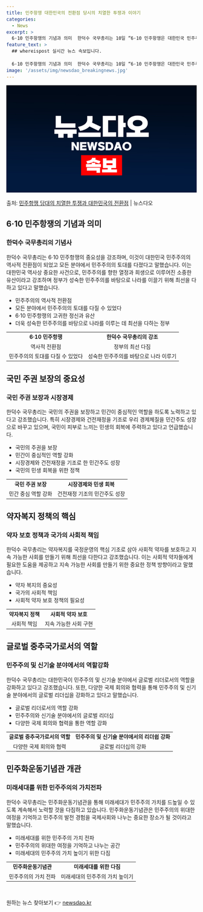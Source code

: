 ```yaml
---
title: 민주항쟁 대한민국의 전환점 당시의 치열한 투쟁과 이야기
categories:
  - News
excerpt: >
  6·10 민주항쟁의 기념과 의미  한덕수 국무총리는 10일 “6·10 민주항쟁은 대한민국 민주주의의 역사적 …
feature_text: >
  ## whereispost 실시간 뉴스 속보입니다.

  6·10 민주항쟁의 기념과 의미  한덕수 국무총리는 10일 “6·10 민주항쟁은 대한민국 민주주의의 역사적 …
image: '/assets/img/newsdao_breakingnews.jpg'
---
```


![뉴스다오 속보](/assets/img/newsdao_breakingnews.jpg)

<p>출처: <a href="https://newsdao.kr/4150" rel="dofollow">민주항쟁 당대의 치열한 투쟁과 대한민국의 전환점</a> | 뉴스다오</p>

<h2 data-ke-size="size26">6·10 민주항쟁의 기념과 의미</h2>
<h3>한덕수 국무총리의 기념사</h3>
<p data-ke-size="size16">한덕수 국무총리는 6·10 민주항쟁의 중요성을 강조하며, 이것이 대한민국 민주주의의 역사적 전환점이 되었고 모든 분야에서 민주주의의 토대를 다졌다고 말했습니다. 이는 대한민국 역사상 중요한 사건으로, 민주주의를 향한 열정과 희생으로 이루어진 소중한 유산이라고 강조하며 정부가 성숙한 민주주의를 바탕으로 나라를 이끌기 위해 최선을 다하고 있다고 말했습니다.</p>
<ul>
  <li>민주주의의 역사적 전환점</li>
  <li>모든 분야에서 민주주의의 토대를 다질 수 있었다</li>
  <li>6·10 민주항쟁의 고귀한 정신과 유산</li>
  <li>더욱 성숙한 민주주의를 바탕으로 나라를 이루는 데 최선을 다하는 정부</li>
</ul>
<table>
  <tr>
    <td style="text-align: center; height: 17px;"><b>6·10 민주항쟁</b></td>
    <td style="text-align: center; height: 17px;"><b>한덕수 국무총리의 강조</b></td>
  </tr>
  <tr>
    <td style="text-align: center;">역사적 전환점</td>
    <td style="text-align: center;">정부의 최선 다짐</td>
  </tr>
  <tr>
    <td style="text-align: center;">민주주의의 토대를 다질 수 있었다</td>
    <td style="text-align: center;">성숙한 민주주의를 바탕으로 나라 이루기</td>
  </tr>
</table>
<h2 data-ke-size="size26">국민 주권 보장의 중요성</h2>
<h3>국민 주권 보장과 시장경제</h3>
<p data-ke-size="size16">한덕수 국무총리는 국민의 주권을 보장하고 민간이 중심적인 역할을 하도록 노력하고 있다고 강조했습니다. 특히 시장경제와 건전재정을 기조로 우리 경제체질을 민간주도 성장으로 바꾸고 있으며, 국민이 피부로 느끼는 민생의 회복에 주력하고 있다고 언급했습니다.</p>
<ul>
  <li>국민의 주권을 보장</li>
  <li>민간이 중심적인 역할 강화</li>
  <li>시장경제와 건전재정을 기조로 한 민간주도 성장</li>
  <li>국민의 민생 회복을 위한 정책</li>
</ul>
<table>
  <tr>
    <td style="text-align: center; height: 17px;"><b>국민 주권 보장</b></td>
    <td style="text-align: center; height: 17px;"><b>시장경제와 민생 회복</b></td>
  </tr>
  <tr>
    <td style="text-align: center;">민간 중심 역할 강화</td>
    <td style="text-align: center;">건전재정 기조의 민간주도 성장</td>
  </tr>
</table>
<h2 data-ke-size="size26">약자복지 정책의 핵심</h2>
<h3>약자 보호 정책과 국가의 사회적 책임</h3>
<p data-ke-size="size16">한덕수 국무총리는 약자복지를 국정운영의 핵심 기조로 삼아 사회적 약자를 보호하고 지속 가능한 사회를 만들기 위해 최선을 다한다고 강조했습니다. 이는 사회적 약자들에게 필요한 도움을 제공하고 지속 가능한 사회를 만들기 위한 중요한 정책 방향이라고 말했습니다.</p>
<ul>
  <li>약자 복지의 중요성</li>
  <li>국가의 사회적 책임</li>
  <li>사회적 약자 보호 정책의 필요성</li>
</ul>
<table>
  <tr>
    <td style="text-align: center; height: 17px;"><b>약자복지 정책</b></td>
    <td style="text-align: center; height: 17px;"><b>사회적 약자 보호</b></td>
  </tr>
  <tr>
    <td style="text-align: center;">사회적 책임</td>
    <td style="text-align: center;">지속 가능한 사회 구현</td>
  </tr>
</table>
<h2 data-ke-size="size26">글로벌 중추국가로서의 역할</h2>
<h3>민주주의 및 신기술 분야에서의 역할강화</h3>
<p data-ke-size="size16">한덕수 국무총리는 대한민국이 민주주의 및 신기술 분야에서 글로벌 리더로서의 역할을 강화하고 있다고 강조했습니다. 또한, 다양한 국제 회의와 협력을 통해 민주주의 및 신기술 분야에서의 글로벌 리더십을 강화하고 있다고 말했습니다.</p>
<ul>
  <li>글로벌 리더로서의 역할 강화</li>
  <li>민주주의와 신기술 분야에서의 글로벌 리더십</li>
  <li>다양한 국제 회의와 협력을 통한 역할 강화</li>
</ul>
<table>
  <tr>
    <td style="text-align: center; height: 17px;"><b>글로벌 중추국가로서의 역할</b></td>
    <td style="text-align: center; height: 17px;"><b>민주주의 및 신기술 분야에서의 리더쉽 강화</b></td>
  </tr>
  <tr>
    <td style="text-align: center;">다양한 국제 회의와 협력</td>
    <td style="text-align: center;">글로벌 리더십의 강화</td>
  </tr>
</table>
<h2 data-ke-size="size26">민주화운동기념관 개관</h2>
<h3>미래세대를 위한 민주주의의 가치전파</h3>
<p data-ke-size="size16">한덕수 국무총리는 민주화운동기념관을 통해 미래세대가 민주주의 가치를 드높일 수 있도록 계속해서 노력할 것을 다짐하고 있습니다. 민주화운동기념관은 민주주의의 위대한 여정을 기억하고 민주주의 발전 경험을 국제사회와 나누는 중요한 장소가 될 것이라고 말했습니다.</p>
<ul>
  <li>미래세대를 위한 민주주의 가치 전파</li>
  <li>민주주의의 위대한 여정을 기억하고 나누는 공간</li>
  <li>미래세대의 민주주의 가치 높이기 위한 다짐</li>
</ul>
<table>
  <tr>
    <td style="text-align: center; height: 17px;"><b>민주화운동기념관</b></td>
    <td style="text-align: center; height: 17px;"><b>미래세대를 위한 다짐</b></td>
  </tr>
  <tr>
    <td style="text-align: center;">민주주의의 가치 전파</td>
    <td style="text-align: center;">미래세대의 민주주의 가치 높이기</td>
  </tr>
</table>
<p data-ke-size="size16">&nbsp;</p> 

원하는 뉴스 찾아보기 👉 <a href="https://newsdao.kr" rel="dofollow">newsdao.kr</a>


